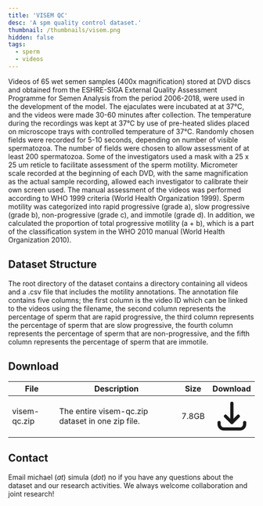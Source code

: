 ```yaml
---
title: 'VISEM QC'
desc: 'A spm quality control dataset.'
thumbnail: /thumbnails/visem.png
hidden: false
tags:
  - sperm
  - videos
---
```


Videos of 65 wet semen samples (400x magnification) stored at DVD discs and obtained from the ESHRE-SIGA External Quality Assessment Programme for Semen Analysis from the period 2006-2018, were used in the development of the model. The ejaculates were incubated at at 37°C, and the videos were made 30-60 minutes after collection. The temperature during the recordings was kept at 37°C by use of pre-heated slides placed on microscope trays with controlled temperature of 37°C. Randomly chosen fields were recorded for 5-10 seconds, depending on number of visible spermatozoa. The number of fields were chosen to allow assessment of at least 200 spermatozoa. Some of the investigators used a mask with a 25 x 25 um reticle to facilitate assessment of the sperm motility. Micrometer scale recorded at the beginning of each DVD, with the same magnification as the actual sample recording, allowed each investigator to calibrate their own screen used. The manual assessment of the videos was performed according to WHO 1999 criteria (World Health Organization 1999). Sperm motility was categorized into rapid progressive (grade a), slow progressive (grade b), non-progressive (grade c), and immotile (grade d). In addition, we calculated the proportion of total progressive motility (a + b), which is a part of the classification system in the WHO 2010 manual (World Health Organization 2010).

## Dataset Structure
The root directory of the dataset contains a directory containing all videos and a .csv file that includes the motility annotations. The annotation file contains five columns; the first column is the video ID which can be linked to the videos using the filename, the second column represents the percentage of sperm that are rapid progressive, the third column represents the percentage of sperm that are slow progressive, the fourth column represents the percentage of sperm that are non-progressive, and the fifth column represents the percentage of sperm that are immotile.

## Download
| File | Description | Size | Download
| --- | --- | --- | :---: |
| visem-qc.zip  | The entire visem-qc.zip dataset in one zip file. | 7.8GB |  [<svg xmlns="http://www.w3.org/2000/svg" class="h-6 w-6 m-0 inline-block" fill="none" viewBox="0 0 24 24" stroke="currentColor"><path stroke-linecap="round" stroke-linejoin="round" stroke-width="2" d="M4 16v1a3 3 0 003 3h10a3 3 0 003-3v-1m-4-4l-4 4m0 0l-4-4m4 4V4" /></svg>](https://datasets.simula.no/downloads/visem-qc.zip) |

## Contact
Email michael (_at_) simula (_dot_) no if you have any questions about the dataset and our research activities. We always welcome collaboration and joint research! 
